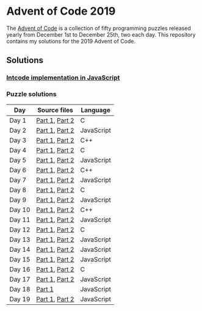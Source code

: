# Advent of Code 2019

The [Advent of Code](https://adventofcode.com/) is a collection of fifty programming puzzles released yearly
from December 1st to December 25th, two each day. This repository contains my solutions for the 2019 Advent of Code.

## Solutions

### [Intcode implementation in JavaScript](common/intcode.js)

### Puzzle solutions

| Day    | Source files                                                     | Language   |
|--------|------------------------------------------------------------------|------------|
| Day  1 | [Part 1](day1/day1-part1.c    ), [Part 2](day1/day1-part2.c    ) | C          |
| Day  2 | [Part 1](day2/day2-part1.js   ), [Part 2](day2/day2-part2.js   ) | JavaScript |
| Day  3 | [Part 1](day3/day3-part1.cpp  ), [Part 2](day3/day3-part2.cpp  ) | C++        |
| Day  4 | [Part 1](day4/day4-part1.c    ), [Part 2](day4/day4-part2.c    ) | C          |
| Day  5 | [Part 1](day5/day5-part1.js   ), [Part 2](day5/day5-part2.js   ) | JavaScript |
| Day  6 | [Part 1](day6/day6-part1.cpp  ), [Part 2](day6/day6-part2.cpp  ) | C++        |
| Day  7 | [Part 1](day7/day7-part1.js   ), [Part 2](day7/day7-part2.js   ) | JavaScript |
| Day  8 | [Part 1](day8/day8-part1.c    ), [Part 2](day8/day8-part2.c    ) | C          |
| Day  9 | [Part 1](day9/day9-part1.js   ), [Part 2](day9/day9-part2.js   ) | JavaScript |
| Day 10 | [Part 1](day10/day10-part1.cpp), [Part 2](day10/day10-part2.cpp) | C++        |
| Day 11 | [Part 1](day11/day11-part1.js ), [Part 2](day11/day11-part2.js ) | JavaScript |
| Day 12 | [Part 1](day12/day12-part1.c  ), [Part 2](day12/day12-part2.c  ) | C          |
| Day 13 | [Part 1](day13/day13-part1.js ), [Part 2](day13/day13-part2.js ) | JavaScript |
| Day 14 | [Part 1](day14/day14-part1.js ), [Part 2](day14/day14-part2.js ) | JavaScript |
| Day 15 | [Part 1](day15/day15-part1.js ), [Part 2](day15/day15-part2.js ) | JavaScript |
| Day 16 | [Part 1](day16/day16-part1.c  ), [Part 2](day16/day16-part2.c  ) | C          |
| Day 17 | [Part 1](day17/day17-part1.js ), [Part 2](day17/day17-part2.js ) | JavaScript |
| Day 18 | [Part 1](day18/day18-part1.js )                                  | JavaScript |
| Day 19 | [Part 1](day19/day19-part1.js ), [Part 2](day19/day19-part2.js ) | JavaScript |
